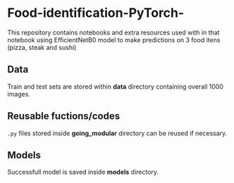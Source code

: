 # Food-identification-PyTorch-
This repository contains notebooks and extra resources used with in that notebook using EfficientNetB0 model to make predictions on 3 food itens (pizza, steak and sushi)

## Data
Train and test sets are stored within **data** directory containing overall 1000 images.

## Reusable fuctions/codes
`.py` files stored inside **going_modular** directory can be reused if necessary.

## Models
Successfull model is saved inside **models** directory.


